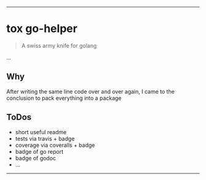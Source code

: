 ***

# tox go-helper

> A swiss army knife for golang

...

## Why

After writing the same line code over and over again, I came to the conclusion to pack everything into a package

## ToDos

* short useful readme
* tests via travis + badge
* coverage via coveralls + badge
* badge of go report
* badge of godoc
* ...

***
